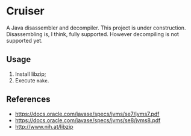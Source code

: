 # Cruiser
A Java disassembler and decompiler.
This project is under construction. Disassembling is, I think, fully supported. However decompiling is not supported yet.

## Usage
1. Install libzip;
2. Execute `make`.

## References
- https://docs.oracle.com/javase/specs/jvms/se7/jvms7.pdf
- https://docs.oracle.com/javase/specs/jvms/se8/jvms8.pdf
- http://www.nih.at/libzip
